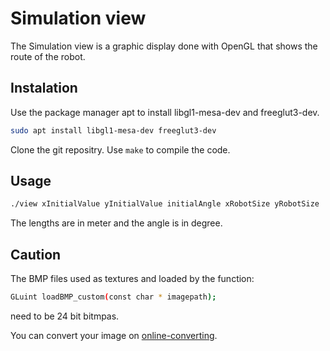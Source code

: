 # Simulation view

The Simulation view is a graphic display done with OpenGL that shows the route of the robot.

## Instalation

Use the package manager apt to install libgl1-mesa-dev and freeglut3-dev.
```bash
sudo apt install libgl1-mesa-dev freeglut3-dev
```
Clone the git repositry.
Use `make` to compile the code.
## Usage

```bash
./view xInitialValue yInitialValue initialAngle xRobotSize yRobotSize
```
The lengths are in meter and the angle is in degree.

## Caution

The BMP files used as textures and loaded by the function:
```bash
GLuint loadBMP_custom(const char * imagepath);
```
need to be 24 bit bitmpas.

You can convert your image on [online-converting](https://online-converting.com/image/convert2bmp/).


